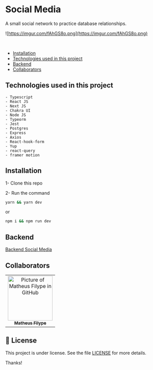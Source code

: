 # Social Media

A small social network to practice database relationships.


![https://imgur.com/fAhGS8o.png](https://imgur.com/fAhGS8o.png)

<br/>

- [Installation](#installation)
- [Technologies used in this project](#technologies-used-in-this-project)
- [Backend](#backend)
- [Collaborators](#collaborators)

## Technologies used in this project

    - Typescript
    - React JS
    - Next JS
    - Chakra UI
    - Node JS
    - Typeorm
    - Jest
    - Postgres
    - Express
    - Axios
    - React-hook-form
    - Yup
    - react-query
    - framer motion

## Installation

1- Clone this repo

2- Run the command

```bash
yarn && yarn dev
```

or

```bash
npm i && npm run dev
```


## Backend
[Backend Social Media](https://github.com/Santosl2/social-media-backend) 

## Collaborators

<table>
  <tr>
    <td align="center">
      <a href="#">
        <img src="https://avatars.githubusercontent.com/u/67132916?v=4" width="140px;" alt="Picture of Matheus Filype in GitHub"/><br>
        <sub>
          <b>Matheus Filype</b>
        </sub>
      </a>
    </td>
  </tr>
</table>

## 📝 License

This project is under license. See the file [LICENSE](LICENSE) for more details.

Thanks!
